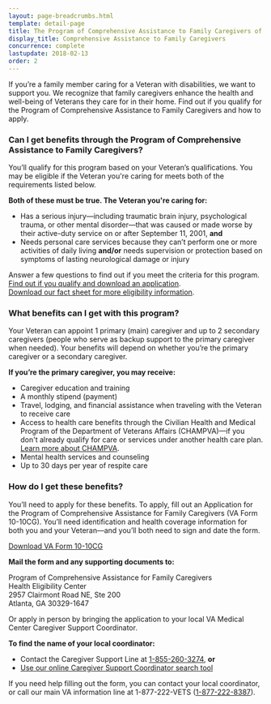 ```yaml
---
layout: page-breadcrumbs.html
template: detail-page
title: The Program of Comprehensive Assistance to Family Caregivers of Post-9/11 Veterans
display_title: Comprehensive Assistance to Family Caregivers
concurrence: complete
lastupdate: 2018-02-13
order: 2
---
```

<div class="va-introtext">

If you’re a family member caring for a Veteran with disabilities, we want to support you. We recognize that family caregivers enhance the health and well-being of Veterans they care for in their home. Find out if you qualify for the Program of Comprehensive Assistance to Family Caregivers and how to apply.

</div>

<div class="feature" markdown=“1”>

### Can I get benefits through the Program of Comprehensive Assistance to Family Caregivers?
You’ll qualify for this program based on your Veteran’s qualifications. You may be eligible if the Veteran you're caring for meets both of the requirements listed below.

**Both of these must be true. The Veteran you're caring for:**

- Has a serious injury—including traumatic brain injury, psychological trauma, or other mental disorder—that was caused or made worse by their active-duty service on or after September 11, 2001, **and**
- Needs personal care services because they can’t perform one or more activities of daily living **and/or** needs supervision or protection based on symptoms of lasting neurological damage or injury

Answer a few questions to find out if you meet the criteria for this program. <br>
[Find out if you qualify and download an application](https://www.va.gov/healthbenefits/resources/Caregiver_Eligibility_Check.asp).<br>
[Download our fact sheet for more eligibility information](https://www.caregiver.va.gov/pdfs/PCAFC%20Eligibility%20Fact%20Sheet%205.2016-%20508%20Compliant.pdf).

</div>

### What benefits can I get with this program? 

Your Veteran can appoint 1 primary (main) caregiver and up to 2 secondary caregivers (people who serve as backup support to the primary caregiver when needed). Your benefits will depend on whether you’re the primary caregiver or a secondary caregiver.

**If you’re the primary caregiver, you may receive:**
- Caregiver education and training
- A monthly stipend (payment)
- Travel, lodging, and financial assistance when traveling with the Veteran to receive care
- Access to health care benefits through the Civilian Health and Medical Program of the Department of Veterans Affairs (CHAMPVA)—if you don't already qualify for care or services under another health care plan.<br>
[Learn more about CHAMPVA](/health-care/family-caregiver-health-benefits/CHAMPVA/).
- Mental health services and counseling
- Up to 30 days per year of respite care

### How do I get these benefits?

You’ll need to apply for these benefits. To apply, fill out an Application for the Program of Comprehensive Assistance for Family Caregivers (VA Form 10-10CG). You’ll need identification and health coverage information for both you and your Veteran—and you’ll both need to sign and date the form.<br>

[Download VA Form 10-10CG](https://www.vets.gov/health-care/forms/vha-10-10CG.pdf)

**Mail the form and any supporting documents to:**

<p class='va-address-block'>
Program of Comprehensive Assistance for Family Caregivers<br>
Health Eligibility Center<br>
2957 Clairmont Road NE, Ste 200<br>
Atlanta, GA 30329-1647
</p>

Or apply in person by bringing the application to your local VA Medical Center Caregiver Support Coordinator. 

**To find the name of your local coordinator:**

- Contact the Caregiver Support Line at <a href='tel:+1-855-260-3274'>1-855-260-3274</a>, **or** 
- [Use our online Caregiver Support Coordinator search tool](https://www.caregiver.va.gov/help_landing.asp)

If you need help filling out the form, you can contact your local coordinator, or call our main VA information line at 1-877-222-VETS (<a href='tel:+1-877-222-8387'>1-877-222-8387</a>).
